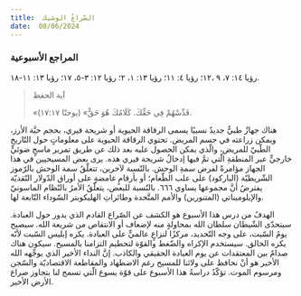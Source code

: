 ```yaml
---
title:  الصّراعُ الوشيك
date:  08/06/2024
---
```


### المراجع الأسبوعية
رؤيا ١٤: ٧، ٩ ،١٢؛ رؤيا ٤: ١١؛ رؤيا ١٣: ١، ٢؛ رؤيا ١٢: ٣-٥، ١٧؛ رؤيا ١٣: ١١-١٨.

> <p>آية الحفظ</p>
> «قَدِّسْهُمْ فِي حَقِّكَ. كَلَامُكَ هُوَ حَقٌّ» (يوحنّا ١٧:١٧).

هناك جهازٌ طبيٌّ جديدٌ نسبيًا يسمى الرقاقة الحيوية أو شريحة فيري، بحجم حبَّة الأرز، ويمكن زراعته في جسم المريض. تحتوي الرقاقة الحيوية على معلوماتٍ حول التّاريخ الطّبيّ للمريض، والّذي يمكن الحصول عليه بعد ذلك عن طريق تمرير ماسحٍ ضوئيٍّ خارجيٍّ عبر المنطقةِ الّتي تمَّ فيها إدخالُ شريحة فيري هذه. يرى بعض المسيحيين في هذا الجهاز مؤامرةً لفرض سمةِ الوحش. بالنّسبة لآخرين، تتعلّقُ سمة الوحش بالرّموز الشّريطيّة (الباركود) على علب الطّعام؛ أو بأرقامٍ غامضةٍ على أوراق الدّولار النّقديّة يفترضُ أنَّ مجموعها يساوي ٦٦٦. بالنّسبة للبعض، يتعلّقُ الأمرُ بالنّظام الماسونيّ والإيلوميناتي (المتنورين) والأمم المتَّحدة وطائراتِ الهليكوبتر السّوداء التّابعة لها.

الهدفُ من درس هذا الأسبوع هو الكشف عن الصّراع القادم الذي يدور حول العبادة. سيتحدّى الشّيطان سلطان الله بمحاولةٍ منه لإضعاف أو الانتقاص من شريعة الله. سيصبح يومُ السّبت، على وجه التّحديد، مركزًا لنزاعٍ عالميٍّ على العبادة. يكره إبليس السّبت لأنّه يكره الخالق. سيستخدم الإكراه والضّغط والقوّة لتحطيم التزامنا بالمسيح. سيكون هناك صدامٌ بين المعتقدات عن يوم العبادة الحقيقي والكاذب. إنَّ النداء الأخير الذي يوجِّهه الله الأخير هو أنْ نحافظ على ولائنا للمسيح رغم الاضطهاد والمقاطعة الاقتصاديّة والسّجن ومرسوم الموت. تؤكّدُ دراسةُ هذا الأسبوع على قوّة يسوع الّتي تسمح لنا بتجاوز صراع الأرض الأخير.